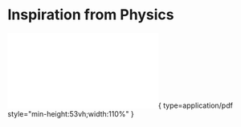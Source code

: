 # Inspiration from Physics

![Alt text](<../artifacts/2_Physics.pdf>){ type=application/pdf style="min-height:53vh;width:110%" }
